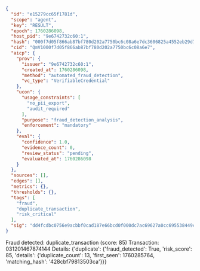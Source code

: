 ```json
{
  "id": "e15279cc65f1781d",
  "scope": "agent",
  "key": "RESULT",
  "epoch": 1760286098,
  "host_pid": "9e6742732c60:1",
  "hash": "000f7d05f866ab87bf780d202a7750bc6c08a6e7dc3606825a4552eb29d7dfac",
  "cid": "QmV1000f7d05f866ab87bf780d202a7750bc6c08a6e7",
  "aicp": {
    "prov": {
      "issuer": "9e6742732c60:1",
      "created_at": 1760286098,
      "method": "automated_fraud_detection",
      "vc_type": "VerifiableCredential"
    },
    "ucon": {
      "usage_constraints": [
        "no_pii_export",
        "audit_required"
      ],
      "purpose": "fraud_detection_analysis",
      "enforcement": "mandatory"
    },
    "eval": {
      "confidence": 1.0,
      "evidence_count": 0,
      "review_status": "pending",
      "evaluated_at": 1760286098
    }
  },
  "sources": [],
  "edges": [],
  "metrics": {},
  "thresholds": {},
  "tags": [
    "fraud",
    "duplicate_transaction",
    "risk_critical"
  ],
  "sig": "dd4fcdbc0756e9acbbf0cad187e66bcd0f000dc7ac69627a0cc695538449c939"
}
```

Fraud detected: duplicate_transaction (score: 85)
Transaction: 031201467874144
Details: {'duplicate': {'fraud_detected': True, 'risk_score': 85, 'details': {'duplicate_count': 13, 'first_seen': 1760285764, 'matching_hash': '428cbf79813503ca'}}}